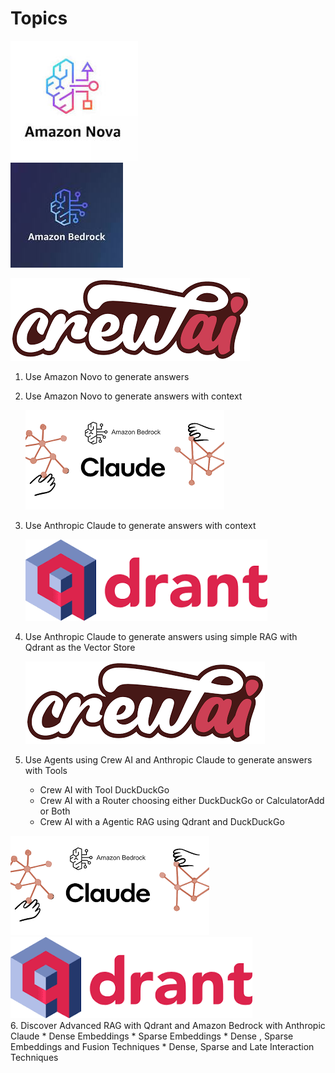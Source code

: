 # Topics

![Amazon Novo](image.png)    
![Amazon Bedrock](image-1.png)     
  
  
![CrewAI](image-4.png)

1. Use Amazon Novo to generate answers
2. Use Amazon Novo to generate answers with context           
   
   ![Amazon Bedrock with Anthropic Claude](image-2.png)         
3. Use Anthropic Claude to generate answers with context
   
   ![Qdrant](image-3.png)          
4. Use Anthropic Claude to generate answers using simple RAG with Qdrant as the Vector Store       
   
   ![CrewAI](image-4.png)        
5. Use Agents using Crew AI and Anthropic Claude to generate answers with Tools
   * Crew AI with Tool DuckDuckGo   
   * Crew AI with a Router choosing either  DuckDuckGo or CalculatorAdd or Both       
   * Crew AI with a Agentic RAG using Qdrant and DuckDuckGo


![Amazon Bedrock with Anthropic Claude](image-2.png)    ![Qdrant](image-3.png)    
6. Discover Advanced RAG with Qdrant and Amazon Bedrock with Anthropic Claude
     * Dense Embeddings
     * Sparse Embeddings
     * Dense , Sparse  Embeddings and Fusion Techniques
     * Dense, Sparse and Late Interaction Techniques
  